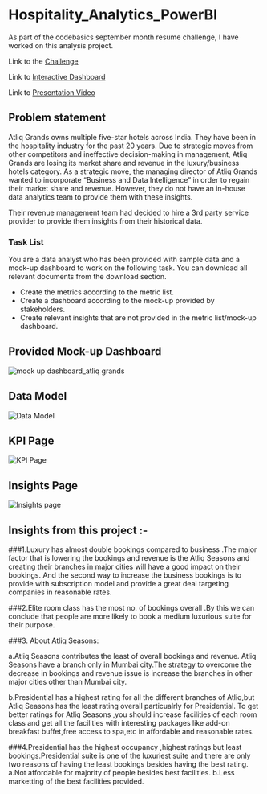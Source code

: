 # Hospitality_Analytics_PowerBI

As part of the codebasics september month resume challenge, I have worked on this analysis project.

Link to the [Challenge](https://codebasics.io/event/codebasics-resume-project-challenge)

Link to [Interactive Dashboard](https://www.novypro.com/project/hospitality--atliq--hospitality-dashboard)

Link to [Presentation Video](https://www.linkedin.com/posts/akash-jayakrishnan-5221081ab_codebasicsresumechallenge-codebasics-codebasicsresumechallenge-activity-6985917283722256384-GqA7?utm_source=share&utm_medium=member_desktop)




## Problem statement

Atliq Grands owns multiple five-star hotels across India. They have been in the hospitality industry for the past 20 years. Due to strategic moves from other competitors and ineffective decision-making in management, Atliq Grands are losing its market share and revenue in the luxury/business hotels category. As a strategic move, the managing director of Atliq Grands wanted to incorporate “Business and Data Intelligence” in order to regain their market share and revenue. However, they do not have an in-house data analytics team to provide them with these insights.

Their revenue management team had decided to hire a 3rd party service provider to provide them insights from their historical data.

### Task List

You are a data analyst who has been provided with sample data and a mock-up dashboard to work on the following task. You can download all relevant documents from the download section.

- Create the metrics according to the metric list. 
- Create a dashboard according to the mock-up provided by stakeholders. 
- Create relevant insights that are not provided in the metric list/mock-up dashboard.


## Provided Mock-up Dashboard
![mock up dashboard_atliq grands](https://user-images.githubusercontent.com/64686346/231150374-3deb9981-f6f8-481c-be2d-39d96bcde9eb.png)


## Data Model

![Data Model](https://user-images.githubusercontent.com/64686346/231183571-13913a1e-88c3-4e65-9792-2fa47ab4aee4.PNG)

## KPI Page

![KPI Page](https://user-images.githubusercontent.com/64686346/231182188-46ed4f46-89da-4518-a5b9-3bce4ecbbfe9.PNG)


## Insights Page

![Insights page](https://user-images.githubusercontent.com/64686346/231182233-0b1b0797-5840-4177-b1ac-3177600abeeb.PNG)

## Insights from this project :-

###1.Luxury
 has almost double bookings compared to business .The major factor that is lowering the bookings and revenue is the Atliq Seasons and creating their branches in major cities will have a good impact on their bookings. And the second way to increase the business bookings is to provide with subscription model and provide a great deal targeting companies in reasonable rates.

###2.Elite room class has the most no. of bookings overall .By this we can conclude that people are more likely to book a medium luxurious suite for their purpose.

###3. About Atliq Seasons:
  
  a.Atliq Seasons contributes the least of overall bookings and revenue. Atliq Seasons have a branch only in Mumbai city.The strategy to overcome the decrease in bookings and revenue issue is increase the branches in other major cities other than Mumbai city.

  b.Presidential has a highest rating for all the different branches of Atliq,but Atliq Seasons has the least rating overall particualrly for Presidential. To get better ratings for Atliq Seasons ,you should increase facilities of each room class and get all the facilities with interesting packages like add-on breakfast buffet,free access to spa,etc in affordable and reasonable rates. 

###4.Presidential has the highest occupancy ,highest ratings but least bookings.Presidential suite is one of the luxuriest suite and there are only two reasons of having the least bookings besides having the best rating.
   a.Not affordable for majority of people besides best facilities. 
   b.Less marketting of the best facilities provided.
